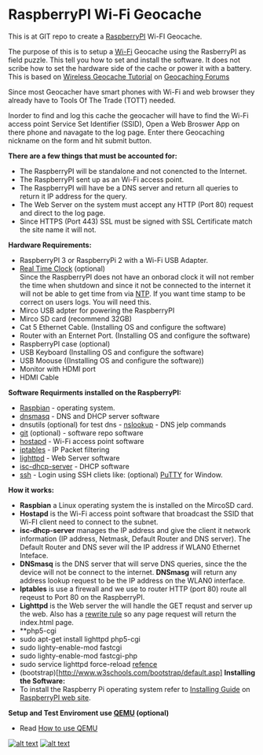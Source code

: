 # RaspberryPI Wi-Fi Geocache 

This is at GIT repo to create a [RaspberryPI](https://www.raspberrypi.org/) Wi-FI Geocache.

The purpose of this is to setup a [Wi-Fi](https://en.wikipedia.org/wiki/Wi-Fi) Geocache using the RasberryPI as field puzzle. This tell you how to set and install the software. It does not scribe how to set the hardware side of the cache or power it with a battery. This is based on [Wireless Geocache Tutorial](http://forums.groundspeak.com/GC/index.php?showtopic=329890) on [Geocaching Forums](http://forums.groundspeak.com)

Since most Geocacher have smart phones with Wi-Fi and web browser they already have to Tools Of The Trade (TOTT) needed.

Inorder to find and log this cache the geocacher will have to find the Wi-Fi access point Service Set Identifier (SSID), Open a Web Broswer App on there phone and navagate to the log page. Enter there Geocaching nickname on the form and hit submit button.

**There are a few things that must be accounted for:**
 * The RaspberryPI will be standalone and not conencted to the Internet.
 * The RaspberryPI sent up as an Wi-Fi access point.
 * The RaspberryPI will have be a DNS server and return all queries to return it IP address for the query.
 * The Web Server on the system must accept any HTTP (Port 80) request and direct to the log page.
 * Since HTTPS (Port 443) SSL must be signed with SSL Certificate match the site name it will not.

**Hardware Requirements:**
* RaspberryPI 3 or RaspberryPi 2 with a Wi-Fi USB Adapter. 
* [Real Time Clock](http://www.piface.org.uk/products/piface_clock/) (optional)  
  Since the RaspberryPI does not have an onborad clock it will not rember the time when shutdown and since it not be connected to the internet it will not be able to get time from via [NTP](http://www.ntp.org/). If you want time stamp to be correct on users logs. You will need this.
* Mirco USB adpter for powering the RaspberryPI
* Mirco SD card (recommend 32GB)
* Cat 5 Ethernet Cable. (Installing OS and configure the software)
* Router with an Enternet Port. (Installing OS and configure the software)
* RaspberryPI case (optional)
* USB Keyboard (Installing OS and configure the software)
* USB Moouse ((Installing OS and configure the software))
* Monitor with HDMI port
* HDMI Cable

**Software Requirments installed on the RaspberryPI:**
* [Raspbian](https://www.raspberrypi.org/downloads/) - operating system. 
* [dnsmasq](http://www.thekelleys.org.uk/dnsmasq/doc.html) - DNS and DHCP server software
* dnsutils (optional) for test dns - [nslookup](http://linux.die.net/man/1/nslookup) - DNS jelp commands
* [git](https://git-scm.com/) (optional) - software repo software
* [hostapd](https://w1.fi/hostapd/) - Wi-Fi access point software
* [iptables](https://en.wikipedia.org/wiki/Iptables) - IP Packet filtering
* [lighttpd](https://www.lighttpd.net/) - Web Server software
* [isc-dhcp-server](https://www.isc.org/downloads/dhcp/) - DHCP software
* [ssh](https://en.wikipedia.org/wiki/Secure_Shell) - Login using SSH cliets like: (optional)   [PuTTY](http://www.chiark.greenend.org.uk/~sgtatham/putty/) for Window.

**How it works:**

* **Raspbian** a Linux operating system the is installed on the MircoSD card.
* **Hostapd** is the Wi-Fi access point software that broadcast the SSID that Wi-FI client need to connect to the subnet.
* **isc-dhcp-server** manages the IP address and give the client it network information (IP address, Netmask, Default Router and DNS server). The Default Router and DNS sever will the IP address if WLAN0 Ethernet Inteface.
* **DNSmasq** is the DNS server that will serve DNS queries, since the the device will not be connect to the internet. **DNSmasg** will return any address lookup request to be the IP address on the WLAN0 interface.
* **Iptables** is use a firewall and we use to router HTTP (port 80) route all reqeust to Port 80 on the RaspberryPI.
* **Lighttpd** is the Web server the will handle the GET requst and server up the web. Also has a [rewrite rule](https://redmine.lighttpd.net/projects/1/wiki/docs_modrewrite) so any page request will return the index.html page.
* **php5-cgi
* sudo apt-get install lighttpd php5-cgi
* sudo lighty-enable-mod fastcgi 
* sudo lighty-enable-mod fastcgi-php
* sudo service lighttpd force-reload [refence](https://wiki.ubuntu.com/Lighttpd%2BPHP)
* (bootstrap)[http://www.w3schools.com/bootstrap/default.asp]
**Installing the Software:**
* To install the Raspberry Pi operating system refer to [Installing Guide](https://www.raspberrypi.org/documentation/installation/installing-images/) on [RaspberryPI web site](https://www.raspberrypi.org/).

**Setup and Test Enviroment use [QEMU](http://wiki.qemu.org/) (optional)**
* Read [How to use QEMU](qemu_howto.md)
  
  
  
  
  
  
  
[![alt text](https://www.raspberrypi.org/wp-content/uploads/2012/03/raspberry-pi-logo-212x250.png "RaspberryPI")](http://www.raspberrypi.org/)
[![alt text](https://www.geocaching.com/play/Content/images/touch/touch-icon-192x192.png "Geocache")](http://www.geocaching.com)
